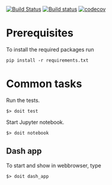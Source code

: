 [![Build Status](https://travis-ci.org/Sh4pe/pynance.svg?branch=master)](https://travis-ci.org/Sh4pe/pynance)
[![Build status](https://ci.appveyor.com/api/projects/status/f63tmsr561j9pq39?svg=true)](https://ci.appveyor.com/project/Sh4pe/pynance)
[![codecov](https://codecov.io/gh/Sh4pe/pynance/branch/master/graph/badge.svg)](https://codecov.io/gh/Sh4pe/pynance)

# Prerequisites

To install the required packages run
```
pip install -r requirements.txt
```

# Common tasks

Run the tests.

```
$> doit test
```

Start Jupyter notebook.

```
$> doit notebook
```

## Dash app

To start and show in webbrowser, type

```
$> doit dash_app
```